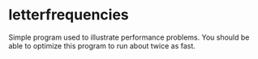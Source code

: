 # letterfrequencies
Simple program used to illustrate performance problems. You should be able to optimize this program to run about twice as fast.
